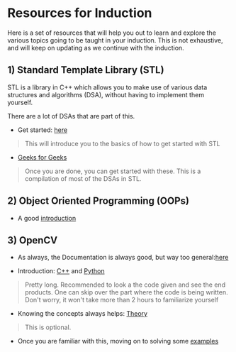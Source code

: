 # Resources for Induction

Here is a set of resources that will help you out to learn and explore the various topics going to be taught in your induction. This is not exhaustive, and will keep on updating as we continue with the induction.

## 1) Standard Template Library (STL)

STL is a library in C++ which allows you to make use of various data structures and algorithms (DSA), without having to implement them yourself.

There are a lot of DSAs that are part of this.

- Get started: [here](https://www.youtube.com/watch?v=ltBdTiRgSaw)

> This will introduce you to the basics of how to get started with STL

- [Geeks for Geeks](https://www.geeksforgeeks.org/cpp-stl-tutorial/)

> Once you are done, you can get started with these. This is a compilation of most of the DSAs in STL.

## 2) Object Oriented Programming (OOPs)

- A good [introduction](https://www.w3schools.com/cpp/cpp_oop.asp)

## 3) OpenCV

- As always, the Documentation is always good, but way too general:[here](https://docs.opencv.org/4.7.0/)

- Introduction: [C++](https://github.com/murtazahassan/Learn-OpenCV-cpp-in-4-Hours) and [Python](https://www.youtube.com/watch?v=WQeoO7MI0Bs)

> Pretty long. Recommended to look a the code given and see the end products. One can skip over the part where the code is being written. Don't worry, it won't take more than 2 hours to familiarize yourself

- Knowing the concepts always helps: [Theory](https://web.stanford.edu/class/ee368/handouts.html)

> This is optional.

- Once you are familiar with this, moving on to solving some [examples](!!!!!!)
